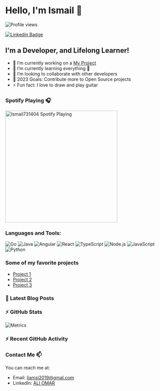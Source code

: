 # Hello, I'm Ismail 👋

![Profile views](https://gpvc.arturio.dev/Ismail731404)  

[![Linkedin Badge](https://img.shields.io/badge/-ismail731404-blue?style=flat-square&logo=Linkedin&logoColor=white&link=https://www.linkedin.com/in/ismail731404/)](https://www.linkedin.com/in/ismail731404/) 

## I'm a Developer, and Lifelong Learner!

- 🔭 I’m currently working on a [My Project](https://github.com/Ismail731404/my-project)
- 🌱 I’m currently learning everything 🤣
- 👯 I’m looking to collaborate with other developers
- 🥅 2023 Goals: Contribute more to Open Source projects
- ⚡ Fun fact: I love to draw and play guitar

### Spotify Playing 🎧

[<img src="https://now-playing-codestackr.vercel.app/api/spotify-playing" alt="Ismail731404 Spotify Playing" width="350" />](https://open.spotify.com/user/ismail731404)

### Languages and Tools:

![Go](https://img.shields.io/badge/-Go-333333?style=flat&logo=go)
![Java](https://img.shields.io/badge/-Java-333333?style=flat&logo=java)
![Angular](https://img.shields.io/badge/-Angular-333333?style=flat&logo=angular)
![React](https://img.shields.io/badge/-React-333333?style=flat&logo=react)
![TypeScript](https://img.shields.io/badge/-TypeScript-333333?style=flat&logo=typescript)
![Node.js](https://img.shields.io/badge/-Node.js-333333?style=flat&logo=node.js)
![JavaScript](https://img.shields.io/badge/-JavaScript-333333?style=flat&logo=javascript)
![Python](https://img.shields.io/badge/-Python-333333?style=flat&logo=python)


### Some of my favorite projects

- [Project 1](https://github.com/Ismail731404/project1)
- [Project 2](https://github.com/Ismail731404/project2)
- [Project 3](https://github.com/Ismail731404/project3)

### 📕 Latest Blog Posts
<!-- BLOG-POST-LIST:START -->
<!-- BLOG-POST-LIST:END -->

### :zap: GitHub Stats

![Metrics](https://metrics.lecoq.io/Ismail731404?template=classic&base.header=0&base.activity=0&base.community=0&base.repositories=0&base.metadata=0&languages=1&isocalendar=1&isocalendar.duration=half-year&languages.colors=github&languages.threshold=0%25&config.timezone=Europe%2FParis)


### :zap: Recent GitHub Activity
<!--START_SECTION:activity-->
<!--END_SECTION:activity-->

### Contact Me 📫

You can reach me at:

- Email: liamsi2019@gmal.com
- LinkedIn: [ALI OMAR](https://www.linkedin.com/in/ismail-ali-omar-a63395185/)
